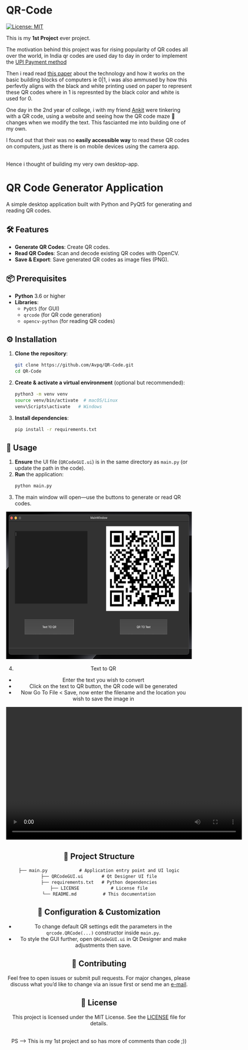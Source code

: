 # QR-Code

[![License: MIT](https://img.shields.io/badge/License-MIT-yellow.svg)](LICENSE)

This is my __1st Project__ ever project. 

The motivation behind this project was for rising popularity of QR codes all over the world, in India qr codes are used day to day
in order to implement the [UPI Payment method](https://en.wikipedia.org/wiki/Unified_Payments_Interface)

Then i read read [this paper](https://www.researchgate.net/publication/318125149_An_Introduction_to_QR_Code_Technology) about the technology and how it works on the basic building blocks of computers ie 0|1, i was also ammused by how this perfevtly aligns with the black and white printing used on paper to represent these QR codes where in 1 is represnted by the black color and white is used for 0.

One day in the 2nd year of college, i with my friend [Ankit](https://github.com/basakankit) were tinkering with a QR code, using a website and seeing how the QR code maze 🤣 changes when we modify the text. This fascianted me into building one of my own.

I found out that their was no __easily accessible way__ to read these QR codes on computers, just as there is on mobile devices using the camera app.  

<br>Hence i thought of building my very own desktop-app.
<br>


# QR Code Generator Application

A simple desktop application built with Python and PyQt5 for generating and reading QR codes.

## 🛠️ Features

- **Generate QR Codes**: Create QR codes.
- **Read QR Codes**: Scan and decode existing QR codes with OpenCV.
- **Save & Export**: Save generated QR codes as image files (PNG).

## 📦 Prerequisites

- **Python** 3.6 or higher
- **Libraries**:
  - `PyQt5` (for GUI)  
  - `qrcode` (for QR code generation)  
  - `opencv-python` (for reading QR codes)

## ⚙️ Installation

1. **Clone the repository**:
   ```bash
   git clone https://github.com/Avpq/QR-Code.git
   cd QR-Code
   ```

2. **Create & activate a virtual environment** (optional but recommended):
   ```bash
   python3 -m venv venv
   source venv/bin/activate  # macOS/Linux
   venv\Scripts\activate   # Windows
   ```

3. **Install dependencies**:
   ```bash
   pip install -r requirements.txt
   ```

## 🚀 Usage

1. **Ensure** the UI file (`QRCodeGUI.ui`) is in the same directory as `main.py` (or update the path in the code).
2. **Run** the application:
   ```bash
   python main.py
   ```
3. The main window will open—use the buttons to generate or read QR codes.
<div align="center">
<p align="center">
  <img src="assests/image_programme.png" width="600" height ="400" alt="Project Logo"/>
</p>

4. Text to QR
- Enter the text you wish to convert
- Click on the text to QR button, the QR code will be generated
- Now Go To File \< Save, now enter the filename and the location you wish to save the image in
<video width="640" height="360" controls>
  <source src="assests/text2qr.mp4" type="video/mp4">
  Your browser does not support the video tag.
</video>

## 📁 Project Structure

```text
├── main.py            # Application entry point and UI logic
├── QRCodeGUI.ui       # Qt Designer UI file
├── requirements.txt   # Python dependencies
├── LICENSE            # License file
└── README.md          # This documentation
``` 

## 📝 Configuration & Customization

- To change default QR settings edit the parameters in the `qrcode.QRCode(...)` constructor inside `main.py`.
- To style the GUI further, open `QRCodeGUI.ui` in Qt Designer and make adjustments then save.

## 🤝 Contributing

Feel free to open issues or submit pull requests. For major changes, please discuss what you’d like to change via an issue first or send me an [e-mail](avisahai96@gmail.com).

## 📜 License

This project is licensed under the MIT License. See the [LICENSE](LICENSE) file for details.


<br>
PS --> This is my 1st project and so has more of comments than code ;))
